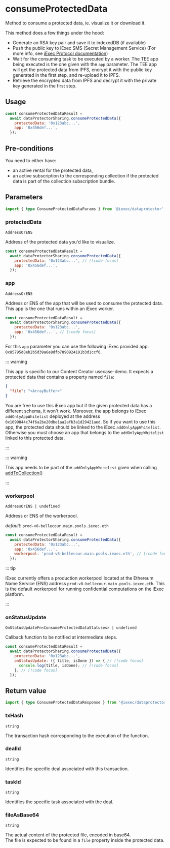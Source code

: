 # consumeProtectedData

Method to consume a protected data, ie. visualize it or download it.

This method does a few things under the hood:

- Generate an RSA key pair and save it to indexedDB (if available)
- Push the public key to iExec SMS (Secret Management Service) (For more info,
  see
  [iExec Protocol documentation](https://protocol.docs.iex.ec/for-developers/confidential-computing/access-confidential-assets#secret-management-service-sms))
- Wait for the consuming task to be executed by a worker. The TEE app being
  executed is the one given with the `app` parameter. The TEE app will get the
  protected data from IPFS, encrypt it with the public key generated in the
  first step, and re-upload it to IPFS.
- Retrieve the encrypted data from IPFS and decrypt it with the private key
  generated in the first step.

## Usage

```js
const consumeProtectedDataResult =
  await dataProtectorSharing.consumeProtectedData({
    protectedData: '0x123abc...',
    app: '0x456def...',
  });
```

## Pre-conditions

You need to either have:

- an active rental for the protected data,
- an active subscription to the corresponding collection if the protected data
  is part of the collection subscription bundle.

## Parameters

```ts twoslash
import { type ConsumeProtectedDataParams } from '@iexec/dataprotector';
```

### protectedData

`AddressOrENS`

Address of the protected data you'd like to visualize.

```js
const consumeProtectedDataResult =
  await dataProtectorSharing.consumeProtectedData({
    protectedData: '0x123abc...', // [!code focus]
    app: '0x456def...',
  });
```

### app

`AddressOrENS`

Address or ENS of the app that will be used to consume the protected data. This
app is the one that runs within an iExec worker.

```js
const consumeProtectedDataResult =
  await dataProtectorSharing.consumeProtectedData({
    protectedData: '0x123abc...',
    app: '0x456def...', // [!code focus]
  });
```

For this `app` parameter you can use the following iExec provided app:
`0x85795d8eb2b5d39a6e8dfb7890924191b3d1ccf6`.

::: warning

This app is specific to our Content Creator usecase-demo. It expects a protected
data that contains a property named `file`:

```json
{
  "file": "<ArrayBuffer>"
}
```

You are free to use this iExec app but if the given protected data has a
different schema, it won't work. Moreover, the app belongs to iExec
`addOnlyAppWhitelist` deployed at the address
`0x1099844c74f6a2be20dbe1aa2afb3a1d29421aed`. So if you want to use this app,
the protected data should be linked to the iExec `addOnlyAppWhitelist`.
Otherwise you must choose an app that belongs to the `addOnlyAppWhitelist`
linked to this protected data.

:::

::: warning

This app needs to be part of the `addOnlyAppWhitelist` given when calling
[addToCollection()](../collection/addToCollection.md#addOnlyAppWhitelist)

:::

### workerpool

`AddressOrENS | undefined`

Address or ENS of the workerpool.

_default_: `prod-v8-bellecour.main.pools.iexec.eth`

```js
const consumeProtectedDataResult =
  await dataProtectorSharing.consumeProtectedData({
    protectedData: '0x123abc...',
    app: '0x456def...',
    workerpool: 'prod-v8-bellecour.main.pools.iexec.eth', // [!code focus]
  });
```

::: tip

iExec currently offers a production workerpool located at the Ethereum Name
Service (ENS) address `prod-v8-bellecour.main.pools.iexec.eth`. This is the
default workerpool for running confidential computations on the iExec platform.

:::

### onStatusUpdate

`OnStatusUpdateFn<ConsumeProtectedDataStatuses> | undefined`

Callback function to be notified at intermediate steps.

<!-- prettier-ignore-start -->
```js
const consumeProtectedDataResult =
  await dataProtectorSharing.consumeProtectedData({
    protectedData: '0x123abc...',
    onStatusUpdate: ({ title, isDone }) => { // [!code focus]
      console.log(title, isDone); // [!code focus]
    }, // [!code focus]
  });
```
<!-- prettier-ignore-end -->

## Return value

```ts twoslash
import { type ConsumeProtectedDataResponse } from '@iexec/dataprotector';
```

### txHash

`string`

The transaction hash corresponding to the execution of the function.

### dealId

`string`

Identifies the specific deal associated with this transaction.

### taskId

`string`

Identifies the specific task associated with the deal.

### fileAsBase64

`string`

The actual content of the protected file, encoded in base64.  
The file is expected to be found in a `file` property inside the protected data.
